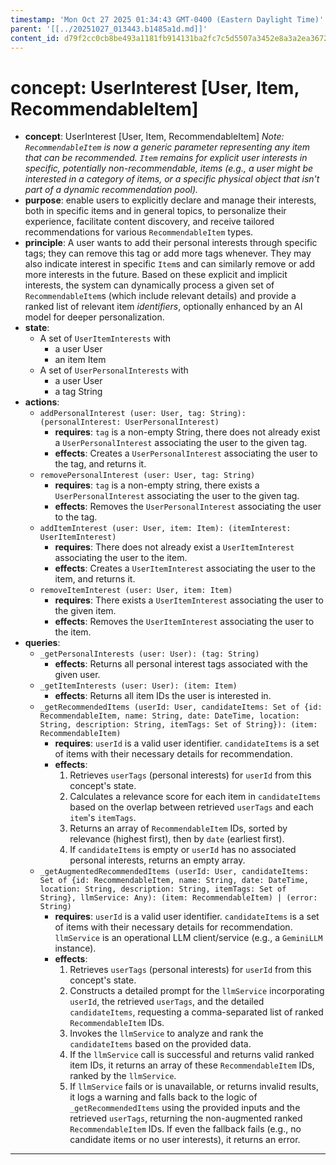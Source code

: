 ```yaml
---
timestamp: 'Mon Oct 27 2025 01:34:43 GMT-0400 (Eastern Daylight Time)'
parent: '[[../20251027_013443.b1485a1d.md]]'
content_id: d79f2cc0cb8be493a1181fb914131ba2fc7c5d5507a3452e8a3a2ea3672da3f0
---
```


# concept: UserInterest \[User, Item, RecommendableItem]

* **concept**: UserInterest \[User, Item, RecommendableItem]
  *Note: `RecommendableItem` is now a generic parameter representing any item that can be recommended. `Item` remains for explicit user interests in specific, potentially non-recommendable, items (e.g., a user might be interested in a *category* of items, or a specific *physical object* that isn't part of a dynamic recommendation pool).*
* **purpose**: enable users to explicitly declare and manage their interests, both in specific items and in general topics, to personalize their experience, facilitate content discovery, and receive tailored recommendations for various `RecommendableItem` types.
* **principle**: A user wants to add their personal interests through specific tags; they can remove this tag or add more tags whenever. They may also indicate interest in specific `Item`s and can similarly remove or add more interests in the future. Based on these explicit and implicit interests, the system can dynamically process a given set of `RecommendableItem`s (which include relevant details) and provide a ranked list of relevant item *identifiers*, optionally enhanced by an AI model for deeper personalization.
* **state**:
  * A set of `UserItemInterests` with
    * a user User
    * an item Item
  * A set of `UserPersonalInterests` with
    * a user User
    * a tag String
* **actions**:
  * `addPersonalInterest (user: User, tag: String): (personalInterest: UserPersonalInterest)`
    * **requires**: `tag` is a non-empty String, there does not already exist a `UserPersonalInterest` associating the user to the given tag.
    * **effects**: Creates a `UserPersonalInterest` associating the user to the tag, and returns it.
  * `removePersonalInterest (user: User, tag: String)`
    * **requires**: `tag` is a non-empty string, there exists a `UserPersonalInterest` associating the user to the given tag.
    * **effects**: Removes the `UserPersonalInterest` associating the user to the tag.
  * `addItemInterest (user: User, item: Item): (itemInterest: UserItemInterest)`
    * **requires**: There does not already exist a `UserItemInterest` associating the user to the item.
    * **effects**: Creates a `UserItemInterest` associating the user to the item, and returns it.
  * `removeItemInterest (user: User, item: Item)`
    * **requires**: There exists a `UserItemInterest` associating the user to the given item.
    * **effects**: Removes the `UserItemInterest` associating the user to the item.
* **queries**:
  * `_getPersonalInterests (user: User): (tag: String)`
    * **effects**: Returns all personal interest tags associated with the given user.
  * `_getItemInterests (user: User): (item: Item)`
    * **effects**: Returns all item IDs the user is interested in.
  * `_getRecommendedItems (userId: User, candidateItems: Set of {id: RecommendableItem, name: String, date: DateTime, location: String, description: String, itemTags: Set of String}): (item: RecommendableItem)`
    * **requires**: `userId` is a valid user identifier. `candidateItems` is a set of items with their necessary details for recommendation.
    * **effects**:
      1. Retrieves `userTags` (personal interests) for `userId` from this concept's state.
      2. Calculates a relevance score for each item in `candidateItems` based on the overlap between retrieved `userTags` and each `item`'s `itemTags`.
      3. Returns an array of `RecommendableItem` IDs, sorted by relevance (highest first), then by `date` (earliest first).
      4. If `candidateItems` is empty or `userId` has no associated personal interests, returns an empty array.
  * `_getAugmentedRecommendedItems (userId: User, candidateItems: Set of {id: RecommendableItem, name: String, date: DateTime, location: String, description: String, itemTags: Set of String}, llmService: Any): (item: RecommendableItem) | (error: String)`
    * **requires**: `userId` is a valid user identifier. `candidateItems` is a set of items with their necessary details for recommendation. `llmService` is an operational LLM client/service (e.g., a `GeminiLLM` instance).
    * **effects**:
      1. Retrieves `userTags` (personal interests) for `userId` from this concept's state.
      2. Constructs a detailed prompt for the `llmService` incorporating `userId`, the retrieved `userTags`, and the detailed `candidateItems`, requesting a comma-separated list of ranked `RecommendableItem` IDs.
      3. Invokes the `llmService` to analyze and rank the `candidateItems` based on the provided data.
      4. If the `llmService` call is successful and returns valid ranked item IDs, it returns an array of these `RecommendableItem` IDs, ranked by the `llmService`.
      5. If `llmService` fails or is unavailable, or returns invalid results, it logs a warning and falls back to the logic of `_getRecommendedItems` using the provided inputs and the retrieved `userTags`, returning the non-augmented ranked `RecommendableItem` IDs. If even the fallback fails (e.g., no candidate items or no user interests), it returns an error.

***
